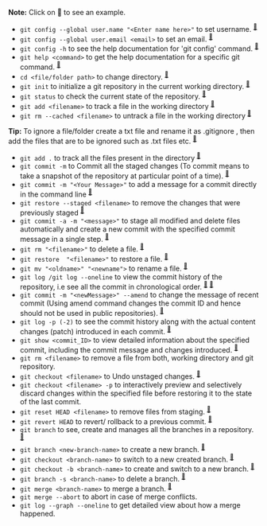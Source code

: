 **Note:** Click on 🔗 to see an example.

- `git config --global user.name "<Enter name here>"` to set username. <sup>[🔗](https://github.com/malhar-patil/Git-cheat-sheet/blob/main/Images/Screenshot%202023-07-31%20114127.png)</sup>
- `git config --global user.email <email>` to set an email. <sup>[🔗](https://github.com/malhar-patil/Git-cheat-sheet/blob/main/Images/Screenshot%202023-07-31%20114206.png)</sup>
- `git config -h` to see the help documentation for 'git config' command. <sup>[🔗](https://github.com/malhar-patil/Git-cheat-sheet/blob/main/Images/Screenshot%202023-07-31%20114230.png)</sup>
- `git help <command>` to get the help documentation for a specific git command. <sup>[🔗](https://github.com/malhar-patil/Git-cheat-sheet/blob/main/Images/Screenshot%202023-07-31%20114318.png)</sup>
- `cd <file/folder path>` to change directory. <sup>[🔗](https://github.com/malhar-patil/Git-cheat-sheet/blob/main/Images/Screenshot%202023-07-31%20114506.png)</sup>
- `git init` to initialize a git repository in the current working directory. <sup>[🔗](https://github.com/malhar-patil/Git-cheat-sheet/blob/main/Images/Screenshot%202023-07-31%20114532.png)</sup>
- `git status` to check the current state of the repository. <sup>[🔗](https://github.com/malhar-patil/Git-cheat-sheet/blob/main/Images/Screenshot%202023-07-31%20114807.png)</sup>
- `git add <filename>` to track a file in the working directory <sup>[🔗](https://github.com/malhar-patil/Git-cheat-sheet/blob/main/Images/Screenshot%202023-07-31%20114954.png)</sup>
- `git rm --cached <filename>` to untrack a file in the working directory  <sup>[🔗](https://github.com/malhar-patil/Git-cheat-sheet/blob/main/Images/Screenshot%202023-07-31%20115228.png)</sup>
  
**Tip:** To ignore a file/folder create a txt file and rename it as .gitignore , then add the files that are to be ignored such as .txt files etc. <sup>[🔗](https://github.com/malhar-patil/Git-cheat-sheet/blob/main/Images/Screenshot%202023-07-31%20115707.png)</sup>
- `git add .` to track all the files present in the directory <sup>[🔗](https://github.com/malhar-patil/Git-cheat-sheet/blob/main/Images/Screenshot%202023-07-31%20115849.png)</sup>
- `git commit -m` to Commit all the staged changes (To commit means to take a snapshot of the repository at particular point of a time). <sup>[🔗](https://github.com/malhar-patil/Git-cheat-sheet/blob/main/Images/Screenshot%202023-07-31%20120101.png)</sup>
- `git commit -m "<Your Message>"` to add a message for a commit directly in the command line <sup>[🔗](https://github.com/malhar-patil/Git-cheat-sheet/blob/main/Images/Screenshot%202023-07-31%20121230.png)</sup>
- `git restore --staged <filename>` to remove the changes that were previously staged <sup>[🔗](https://github.com/malhar-patil/Git-cheat-sheet/blob/main/Images/Screenshot%202023-07-31%20121416.png)</sup>
- `git commit -a -m "<message>"` to stage all modified and delete files automatically and create a new commit with the specified commit message in a single step. <sup>[🔗](https://github.com/malhar-patil/Git-cheat-sheet/blob/main/Images/Screenshot%202023-07-31%20122949.png)</sup>
- `git rm "<filename>"` to delete a file. <sup>[🔗](https://github.com/malhar-patil/Git-cheat-sheet/blob/main/Images/Screenshot%202023-07-31%20123049.png)</sup>
- `git restore  "<filename>"` to restore a file. <sup>[🔗](https://github.com/malhar-patil/Git-cheat-sheet/blob/main/Images/Screenshot%202023-07-31%20123649.png)</sup>
- `git mv "<oldname>" "<newname">` to rename a file. <sup>[🔗](https://github.com/malhar-patil/Git-cheat-sheet/blob/main/Images/Screenshot%202023-07-31%20124042.png)</sup>
- `git log /git log --oneline` to view the commit history of the repository, i.e see all the commit in chronological order. <sup>[🔗](https://github.com/malhar-patil/Git-cheat-sheet/blob/main/Images/Screenshot%202023-07-31%20124411.png)</sup>  <sup>[🔗](https://github.com/malhar-patil/Git-cheat-sheet/blob/main/Images/Screenshot%202023-07-31%20124434.png)</sup>
- `git commit -m "<newMessage>" --amend` to change the message of recent commit (Using amend command changes the commit ID and hence should not be used in public repositories). <sup>[🔗](https://github.com/malhar-patil/Git-cheat-sheet/blob/main/Images/Screenshot%202023-07-31%20130542.png)</sup>
- `git log -p (-2)` to see the commit history along with the actual content changes (patch) introduced in each commit. <sup>[🔗](https://github.com/malhar-patil/Git-cheat-sheet/blob/main/Images/Screenshot%202023-07-31%20130632.png)</sup>
- `git show <commit_ID>` to view detailed information about the specified commit, including the commit message and changes introduced. <sup>[🔗](https://github.com/malhar-patil/Git-cheat-sheet/blob/main/Images/Screenshot%202023-07-31%20130757.png)</sup>
- `git rm <filename>` to remove a file from both, working directory and git repository.
- `git checkout <filename>` to Undo unstaged changes. <sup>[🔗](https://github.com/malhar-patil/Git-cheat-sheet/blob/main/Images/Screenshot%202023-07-31%20131418.png)</sup>
- `git checkout <filename> -p` to interactively preview and selectively discard changes within the specified file before restoring it to the state of the last commit.
- `git reset HEAD <filename>` to remove files from staging. <sup>[🔗](https://github.com/malhar-patil/Git-cheat-sheet/blob/main/Images/Screenshot%202023-07-31%20131607.png)</sup>
- `git revert HEAD` to revert/ rollback to a previous commit. <sup>[🔗](https://github.com/malhar-patil/Git-cheat-sheet/blob/main/Images/Screenshot%202023-07-31%20134506.png)</sup>
- `git branch` to see, create and manages all the branches in a repository. <sup>[🔗](https://github.com/malhar-patil/Git-cheat-sheet/blob/main/Images/Screenshot%202023-07-31%20150521.png)</sup>
- `git branch <new-branch-name>` to create a new branch. <sup>[🔗](https://github.com/malhar-patil/Git-cheat-sheet/blob/main/Images/Screenshot%202023-07-31%20150553.png)</sup>
- `git checkout <branch-name>` to switch to a new created branch. <sup>[🔗](https://github.com/malhar-patil/Git-cheat-sheet/blob/main/Images/Screenshot%202023-07-31%20150703.png)</sup>
- `git checkout -b <branch-name>` to create and switch to a new branch. <sup>[🔗](https://github.com/malhar-patil/Git-cheat-sheet/blob/main/Images/Screenshot%202023-07-31%20150703.png)</sup>
- `git branch -s <branch-name>` to delete a branch. <sup>[🔗](https://github.com/malhar-patil/Git-cheat-sheet/blob/main/Images/Screenshot%202023-07-31%20152021.png)</sup>
- `git merge <branch-name>` to merge a branch. <sup>[🔗](https://github.com/malhar-patil/Git-cheat-sheet/blob/main/Images/Screenshot%202023-07-31%20152554.png)</sup>
- `git merge --abort` to abort in case of merge conflicts. 
- `git log --graph --oneline` to get detailed view about how a merge happened.




